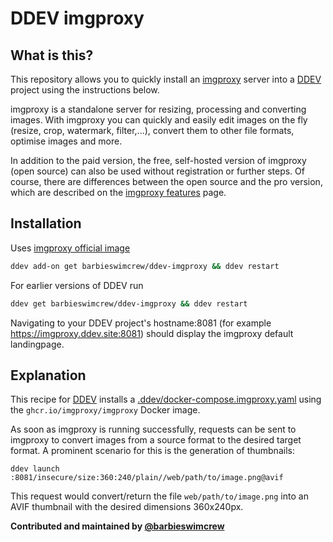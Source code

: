 # DDEV imgproxy

## What is this?

This repository allows you to quickly install an [imgproxy](https://imgproxy.net/) server into a [DDEV](https://ddev.readthedocs.io) project using the instructions below.

imgproxy is a standalone server for resizing, processing and converting images. With imgproxy you can quickly and easily edit images on the fly (resize, crop, watermark, filter,...), convert them to other file formats, optimise images and more.

In addition to the paid version, the free, self-hosted version of imgproxy (open source) can also be used without registration or further steps. Of course, there are differences between the open source and the pro version, which are described on the [imgproxy features](https://imgproxy.net/features/) page. 

## Installation

Uses [imgproxy official image](https://ghcr.io/imgproxy/imgproxy)


```sh
ddev add-on get barbieswimcrew/ddev-imgproxy && ddev restart
```

For earlier versions of DDEV run

```sh
ddev get barbieswimcrew/ddev-imgproxy && ddev restart
```


Navigating to your DDEV project's hostname:8081 (for example https://imgproxy.ddev.site:8081) should display the imgproxy default landingpage.

## Explanation

This recipe for [DDEV](https://ddev.readthedocs.io) installs a [.ddev/docker-compose.imgproxy.yaml](docker-compose.imgproxy.yaml) using the `ghcr.io/imgproxy/imgproxy` Docker image.

As soon as imgproxy is running successfully, requests can be sent to imgproxy to convert images from a source format to the desired target format. A prominent scenario for this is the generation of thumbnails:

```
ddev launch :8081/insecure/size:360:240/plain//web/path/to/image.png@avif
```

This request would convert/return the file `web/path/to/image.png` into an AVIF thumbnail with the desired dimensions 360x240px.

**Contributed and maintained by [@barbieswimcrew](https://github.com/barbieswimcrew)**
